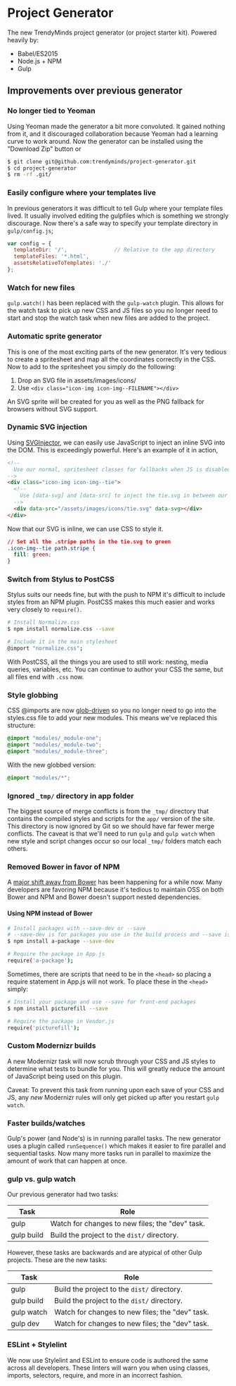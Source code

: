 # Project Generator
The new TrendyMinds project generator (or project starter kit). Powered heavily by:

* Babel/ES2015
* Node.js + NPM
* Gulp

## Improvements over previous generator

### No longer tied to Yeoman
Using Yeoman made the generator a bit more convoluted. It gained nothing from it, and it discouraged collaboration because Yeoman had a learning curve to work around. Now the generator can be installed using the "Download Zip" button or

```sh
$ git clone git@github.com:trendyminds/project-generator.git
$ cd project-generator
$ rm -rf .git/
```

### Easily configure where your templates live
In previous generators it was difficult to tell Gulp where your template files lived. It usually involved editing the gulpfiles which is something we strongly discourage. Now there's a safe way to specify your template directory in `gulp/config.js`;

```js
var config = {
  templateDir: '/',               // Relative to the app directory
  templateFiles: '*.html',
  assetsRelativeToTemplates: './'
};
```

### Watch for new files
`gulp.watch()` has been replaced with the `gulp-watch` plugin. This allows for the watch task to pick up new CSS and JS files so you no longer need to start and stop the watch task when new files are added to the project.

### Automatic sprite generator
This is one of the most exciting parts of the new generator. It's very tedious to create a spritesheet and map all the coordinates correctly in the CSS. Now to add to the spritesheet you simply do the following:

1. Drop an SVG file in assets/images/icons/
2. Use `<div class="icon-img icon-img--FILENAME"></div>`

An SVG sprite will be created for you as well as the PNG fallback for browsers without SVG support.

### Dynamic SVG injection
Using [SVGInjector](https://github.com/iconic/SVGInjector), we can easily use JavaScript to inject an inline SVG into the DOM. This is exceedingly powerful. Here's an example of it in action,

```html
<!--
  Use our normal, spritesheet classes for fallbacks when JS is disabled or too slow
-->
<div class="icon-img icon-img--tie">
  <!--
    Use [data-svg] and [data-src] to inject the tie.svg in between our .icon-img div.
  -->
  <div data-src="/assets/images/icons/tie.svg" data-svg></div>
</div>
```

Now that our SVG is inline, we can use CSS to style it.

```css
// Set all the .stripe paths in the tie.svg to green
.icon-img--tie path.stripe {
  fill: green;
}
```

### Switch from Stylus to PostCSS
Stylus suits our needs fine, but with the push to NPM it's difficult to include styles from an NPM plugin. PostCSS makes this much easier and works very closely to `require()`.

```sh
# Install Normalize.css
$ npm install normalize.css --save

# Include it in the main stylesheet
@import "normalize.css";
```

With PostCSS, all the things you are used to still work: nesting, media queries, variables, etc. You can continue to author your CSS the same, but all files end with `.css` now.

### Style globbing
CSS @imports are now [glob-driven](https://camo.githubusercontent.com/d0cccd8d3b074fd523d8de7d126994b6f87b718a/687474703a2f2f692e696d6775722e636f6d2f37766a4f326d462e676966) so you no longer need to go into the styles.css file to add your new modules. This means we've replaced this structure:

```scss
@import "modules/_module-one";
@import "modules/_module-two";
@import "modules/_module-three";
```

With the new globbed version:

```scss
@import "modules/*";
```

### Ignored `_tmp/` directory in app folder
The biggest source of merge conflicts is from the `_tmp/` directory that contains the compiled styles and scripts for the `app/` version of the site. This directory is now ignored by Git so we should have far fewer merge conflicts. The caveat is that we'll need to run `gulp` and `gulp watch` when new style and script changes occur so our local `_tmp/` folders match each others.

### Removed Bower in favor of NPM
A [major shift away from Bower](https://gofore.com/ohjelmistokehitys/stop-using-bower/) has been happening for a while now. Many developers are favoring NPM because it's tedious to maintain OSS on both Bower and NPM and Bower doesn't support nested dependencies.

#### Using NPM instead of Bower
```sh
# Install packages with --save-dev or --save
# --save-dev is for packages you use in the build process and --save is for front-end packages like jQuery or Picturefill
$ npm install a-package --save-dev

# Require the package in App.js
require('a-package');
```
Sometimes, there are scripts that need to be in the `<head>` so placing a require statement in App.js will not work. To place these in the `<head>` simply:

```sh
# Install your package and use --save for front-end packages
$ npm install picturefill --save

# Require the package in Vendor.js
require('picturefill');
```

### Custom Modernizr builds
A new Modernizr task will now scrub through your CSS and JS styles to determine what tests to bundle for you. This will greatly reduce the amount of JavaScript being used on this plugin.

Caveat: To prevent this task from running upon each save of your CSS and JS, any _new_ Modernizr rules will only get picked up after you restart `gulp watch`.

### Faster builds/watches
Gulp's power (and Node's) is in running parallel tasks. The new generator uses a plugin called `runSequence()` which makes it easier to fire parallel and sequential tasks. Now many more tasks run in parallel to maximize the amount of work that can happen at once.

### gulp vs. gulp watch
Our previous generator had two tasks:

| Task       | Role                                              |
|------------|---------------------------------------------------|
| gulp       | Watch for changes to new files; the "dev" task.   |
| gulp build | Build the project to the `dist/` directory.       |

However, these tasks are backwards and are atypical of other Gulp projects. These are the new tasks:

| Task       | Role                                              |
|------------|---------------------------------------------------|
| gulp       | Build the project to the `dist/` directory.       |
| gulp build | Build the project to the `dist/` directory.       |
| gulp watch | Watch for changes to new files; the "dev" task.   |
| gulp dev   | Watch for changes to new files; the "dev" task.   |

### ESLint + Stylelint
We now use Stylelint and ESLint to ensure code is authored the same across all developers. These linters will warn you when using classes, imports, selectors, require, and more in an incorrect fashion.
